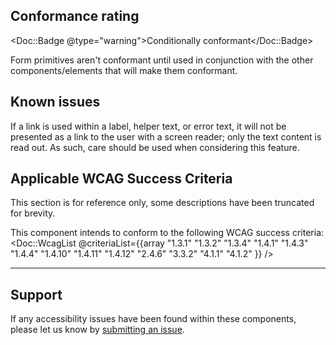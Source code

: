 ## Conformance rating

<Doc::Badge @type="warning">Conditionally conformant</Doc::Badge>

Form primitives aren't conformant until used in conjunction with the other components/elements that will make them conformant.

## Known issues

If a link is used within a label, helper text, or error text, it will not be presented as a link to the user with a screen reader; only the text content is read out. As such, care should be used when considering this feature.

## Applicable WCAG Success Criteria

This section is for reference only, some descriptions have been truncated for brevity. 

This component intends to conform to the following WCAG success criteria:
<Doc::WcagList @criteriaList={{array "1.3.1" "1.3.2" "1.3.4" "1.4.1" "1.4.3" "1.4.4" "1.4.10" "1.4.11" "1.4.12" "2.4.6" "3.3.2" "4.1.1" "4.1.2" }} />

---

## Support
If any accessibility issues have been found within these components, please let us know by [submitting an issue](https://github.com/hashicorp/design-system/issues/new/choose).